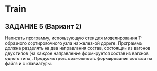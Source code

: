 # Train

## ЗАДАНИЕ 5 (Вариант 2)

Написать программу, использующую стек для моделирования Т-образного 
сортировочного узла на железной дороге. Программа должна разделять на два 
направления состав, состоящий из вагонов двух типов (на каждое направление 
формируется состав из вагонов одного типа). Предусмотреть возможность 
формирования состава из файла и с клавиатуры.
